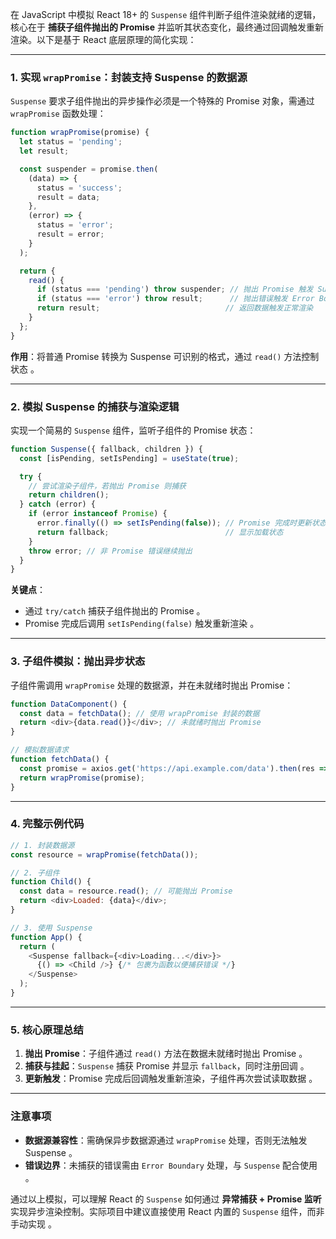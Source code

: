 在 JavaScript 中模拟 React 18+ 的 `Suspense` 组件判断子组件渲染就绪的逻辑，核心在于 **捕获子组件抛出的 Promise** 并监听其状态变化，最终通过回调触发重新渲染。以下是基于 React 底层原理的简化实现：

---

### 1. **实现 `wrapPromise`：封装支持 Suspense 的数据源**
`Suspense` 要求子组件抛出的异步操作必须是一个特殊的 Promise 对象，需通过 `wrapPromise` 函数处理：
```javascript
function wrapPromise(promise) {
  let status = 'pending';
  let result;

  const suspender = promise.then(
    (data) => {
      status = 'success';
      result = data;
    },
    (error) => {
      status = 'error';
      result = error;
    }
  );

  return {
    read() {
      if (status === 'pending') throw suspender; // 抛出 Promise 触发 Suspense
      if (status === 'error') throw result;      // 抛出错误触发 Error Boundary
      return result;                            // 返回数据触发正常渲染
    }
  };
}
```
**作用**：将普通 Promise 转换为 Suspense 可识别的格式，通过 `read()` 方法控制状态 。

---

### 2. **模拟 Suspense 的捕获与渲染逻辑**
实现一个简易的 `Suspense` 组件，监听子组件的 Promise 状态：
```javascript
function Suspense({ fallback, children }) {
  const [isPending, setIsPending] = useState(true);

  try {
    // 尝试渲染子组件，若抛出 Promise 则捕获
    return children();
  } catch (error) {
    if (error instanceof Promise) {
      error.finally(() => setIsPending(false)); // Promise 完成时更新状态
      return fallback;                          // 显示加载状态
    }
    throw error; // 非 Promise 错误继续抛出
  }
}
```
**关键点**：
- 通过 `try/catch` 捕获子组件抛出的 Promise 。
- Promise 完成后调用 `setIsPending(false)` 触发重新渲染 。

---

### 3. **子组件模拟：抛出异步状态**
子组件需调用 `wrapPromise` 处理的数据源，并在未就绪时抛出 Promise：
```javascript
function DataComponent() {
  const data = fetchData(); // 使用 wrapPromise 封装的数据
  return <div>{data.read()}</div>; // 未就绪时抛出 Promise
}

// 模拟数据请求
function fetchData() {
  const promise = axios.get('https://api.example.com/data').then(res => res.data);
  return wrapPromise(promise);
}
```

---

### 4. **完整示例代码**
```javascript
// 1. 封装数据源
const resource = wrapPromise(fetchData());

// 2. 子组件
function Child() {
  const data = resource.read(); // 可能抛出 Promise
  return <div>Loaded: {data}</div>;
}

// 3. 使用 Suspense
function App() {
  return (
    <Suspense fallback={<div>Loading...</div>}>
      {() => <Child />} {/* 包裹为函数以便捕获错误 */}
    </Suspense>
  );
}
```

---

### 5. **核心原理总结**
1. **抛出 Promise**：子组件通过 `read()` 方法在数据未就绪时抛出 Promise 。
2. **捕获与挂起**：`Suspense` 捕获 Promise 并显示 `fallback`，同时注册回调 。
3. **更新触发**：Promise 完成后回调触发重新渲染，子组件再次尝试读取数据 。

---

### 注意事项
- **数据源兼容性**：需确保异步数据源通过 `wrapPromise` 处理，否则无法触发 Suspense 。
- **错误边界**：未捕获的错误需由 `Error Boundary` 处理，与 `Suspense` 配合使用 。

通过以上模拟，可以理解 React 的 `Suspense` 如何通过 **异常捕获 + Promise 监听** 实现异步渲染控制。实际项目中建议直接使用 React 内置的 `Suspense` 组件，而非手动实现 。